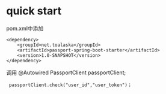 # quick start

pom.xml中添加

    <dependency>
        <groupId>net.toalaska</groupId>
        <artifactId>passport-spring-boot-starter</artifactId>
        <version>1.0-SNAPSHOT</version>
    </dependency>
    
调用
     @Autowired
     PassportClient passportClient;
     
     passportClient.check("user_id","user_token")；
